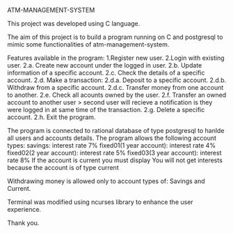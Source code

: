 ATM-MANAGEMENT-SYSTEM

This project was developed using C language.

The aim of this project is to build a program running on C and postgresql to mimic some functionalities of atm-management-system.

Features available in the program:
1.Register new user.
2.Login with existing user.
   2.a. Create new account under the logged in user.
   2.b. Update information of a specific account.
   2.c. Check the details of a specific account.
   2.d. Make a transaction:
      2.d.a. Deposit to a specific account.
      2.d.b. Withdraw from a specific account.
      2.d.c. Transfer money from one account to another.
   2.e. Check all acounts owned by the user.
   2.f. Transfer an owned account to another user  > second user will recieve a notification is they were logged in at same time of the transaction.
   2.g. Delete a specific account.
   2.h. Exit the program.

The program is connected to rational database of type postgresql to hanlde all users and accounts details.
The program allows the following account types:
    savings: interest rate 7%
    fixed01(1 year account): interest rate 4%
    fixed02(2 year account): interest rate 5%
    fixed03(3 year account): interest rate 8%
    If the account is current you must display You will not get interests because the account is of type current

Withdrawing money is allowed only to account types of: Savings and Current.

Terminal was modified using ncurses library to enhance the user experience.

Thank you.
